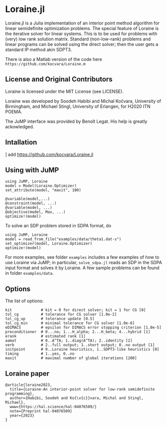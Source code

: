 # Loraine.jl

Loraine.jl is a Julia implementation of an interior point method algorithm for linear semidefinite optimization problems. 
The special feature of Loraine is the iterative solver for linear systems. This is to be used for problems with (very) low rank solution matrix.
Standard (non-low-rank) problems and linear programs can be solved using the direct solver; then the user gets a standard IP method akin SDPT3.

There is also a Matlab version of the code here
```https://github.com/kocvara/Loraine.m```

## License and Original Contributors

Loraine is licensed under the MIT License (see LICENSE).

Loraine was developed by Soodeh Habibi and Michal Kočvara, University of Birmingham, and Michael Stingl, University of Erlangen, for H2020 ITN POEMA. 

The JuMP interface was provided by Benoît Legat. His help is greatly ackowledged.

## Intallation 

] add https://github.com/kocvara/Loraine.jl

## Using with JuMP
```
using JuMP, Loraine
model = Model(Loraine.Optimizer)
set_attribute(model, "maxit", 100)

@variable(model,...)
@constraint(model, ...)
@variable(model, ...)
@objective(model, Max, ...)
optimize!(model)
```
To solve an SDP problem stored in SDPA format, do
```
using JuMP, Loraine
model = read_from_file("examples/data/theta1.dat-s")
set_optimizer(model, Loraine.Optimizer)
optimize!(model)
```
For more examples, see folder `examples` includes a few examples of how to use Loraine via JuMP; in particular, `solve_sdpa.jl` reads an SDP in the SDPA input format and solves it by Loraine. A few sample problems can be found in folder `examples/data`.

## Options

The list of options:
```
kit             # kit = 0 for direct solver; kit = 1 for CG [0]
tol_cg          # tolerance for CG solver [1.0e-2]
tol_cg_up       # tolerance update [0.5]
tol_cg_min      # minimal tolerance for CG solver [1.0e-6]
eDIMACS         # epsilon for DIMACS error stopping criterion [1.0e-5]
preconditioner  # 0...no; 1...H_alpha; 2...H_beta; 4...hybrid [1]
erank           # estimated rank [1]
aamat           # 0..A^TA; 1..diag(A^TA); 2..identity [2]
verb            # 2..full output; 1..short output; 0..no output [1]
initpoint       # 0..Loraine heuristics, 1..SDPT3-like heuristics [0]
timing          # 1..yes, 0..no
maxit           # maximal number of global iterations [200]
```

## Loraine paper
```
@article{loraine2023,
  title={Loraine-An interior-point solver for low-rank semidefinite programming},
  author={Habibi, Soodeh and Ko{\v{c}}vara, Michal and Stingl, Michael},
  www={https://hal.science/hal-04076509/}
  note={Preprint hal-04076509}
  year={2023}
}
```
